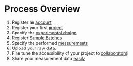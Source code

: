 # Process Overview

1. Register an [account](../user/user_registration.md)
2. Register your first [project](../project/project_introduction.md)
3. Specify the [experimental design](../experiment/experiment_introduction.md)
4. Register [Sample Batches](../batch/batch_introduction.md)
5. Specify the performed [measurements](../measurement/measurement_introduction.md)
6. Upload your [raw data](../rawdata/raw_data_upload.md).
7. Fine tune the accessibility of your project to [collaborators](../project/project_access.md)!
8. Share your measurement data [easily](../rawdata/raw_data_download.md)
